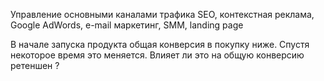 Управление основными каналами трафика 
SEO, 
контекстная реклама, 
Google AdWords, 
e-mail маркетинг, 
SMM, 
landing page


В начале запуска продукта общая конверсия в покупку ниже. 
Спустя некоторое время это меняется.
Влияет ли это на общую конверсию ретеншен ? 